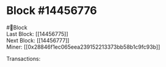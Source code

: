 
Block #14456776
===============
  
#🧊Block  
Last Block: [[14456775]]  
Next Block: [[14456777]]  
Miner: [[0x28846f1ec065eea239152213373bb58b1c9fc93b]]  

 Transactions: